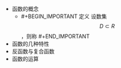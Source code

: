 - 函数的概念
	- #+BEGIN_IMPORTANT
	  定义 设数集$$D\subset R$$，则称
	  #+END_IMPORTANT
- 函数的几种特性
- 反函数与复合函数
- 函数的运算